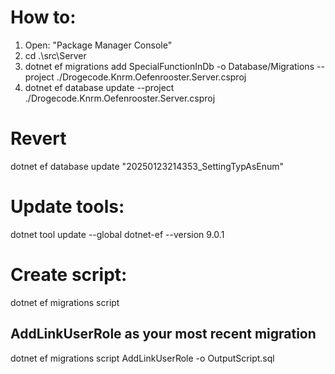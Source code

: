 # How to:

1. Open: "Package Manager Console"
2. cd .\src\Server
3. dotnet ef migrations add SpecialFunctionInDb -o Database/Migrations --project ./Drogecode.Knrm.Oefenrooster.Server.csproj
4. dotnet ef database update --project ./Drogecode.Knrm.Oefenrooster.Server.csproj

# Revert

dotnet ef database update "20250123214353_SettingTypAsEnum"

# Update tools:

dotnet tool update --global dotnet-ef --version 9.0.1

# Create script:

dotnet ef migrations script

## AddLinkUserRole as your most recent migration

dotnet ef migrations script AddLinkUserRole -o OutputScript.sql